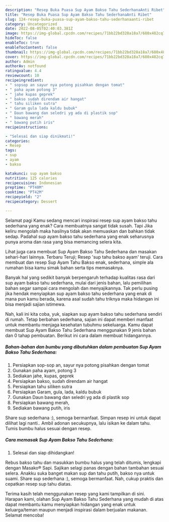 ```yaml
---
description: "Resep Buka Puasa Sup Ayam Bakso Tahu SederhanaAnti Ribet"
title: "Resep Buka Puasa Sup Ayam Bakso Tahu SederhanaAnti Ribet"
slug: 124-resep-buka-puasa-sup-ayam-bakso-tahu-sederhanaanti-ribet
category: Uncategorized
date: 2022-08-05T02:40:03.381Z
image: https://img-global.cpcdn.com/recipes/71bb22bd328a18a7/680x482cq70/sup-ayam-bakso-tahu-sederhana-foto-resep-utama.jpg
hideToc: false
enableToc: true
enableTocContent: false
thumbnail: https://img-global.cpcdn.com/recipes/71bb22bd328a18a7/680x482cq70/sup-ayam-bakso-tahu-sederhana-foto-resep-utama.jpg
cover: https://img-global.cpcdn.com/recipes/71bb22bd328a18a7/680x482cq70/sup-ayam-bakso-tahu-sederhana-foto-resep-utama.jpg
author: Admin
authorAv: notfound
ratingvalue: 4.4
reviewcount: 10
recipeingredient:
- " sopsop an sayur nya potong pisahkan dengan tomat"
- " paha ayam potong 3"
- " jahe kupas geprek"
- " bakso sudah direndam air hangat"
- " tahu siliken sutra"
- " Garam gula lada kaldu bubuk"
- " Daun bawang dan seledri yg ada di plastik sop"
- " bawang merah"
- " bawang putih iris"
recipeinstructions:

- "Selesai dan siap dinikmati!"
categories:
- Resep
tags:
- sup
- ayam
- bakso

katakunci: sup ayam bakso 
nutrition: 125 calories
recipecuisine: Indonesian
preptime: "PT40M"
cooktime: "PT42M"
recipeyield: "2"
recipecategory: Dessert

---
```



Selamat pagi Kamu sedang mencari inspirasi resep sup ayam bakso tahu sederhana yang enak? Cara membuatnya sangat tidak susah. Tapi Jika keliru mengolah maka hasilnya tidak akan memuaskan dan bahkan tidak sedap. Padahal sup ayam bakso tahu sederhana yang enak seharusnya punya aroma dan rasa yang bisa memancing selera kita.


Lihat juga cara membuat Sup Ayam Bakso Tahu Sederhana dan masakan sehari-hari lainnya. Terbaru Teruji; Resep &#39;sup tahu bakso ayam&#39; teruji. Cara membuat dan resep Sup Ayam Tahu Bakso enak, sederhana, simple ala rumahan bisa kamu simak bahan serta tips memasaknya.

Banyak hal yang sedikit banyak berpengaruh terhadap kualitas rasa dari sup ayam bakso tahu sederhana, mulai dari jenis bahan, lalu pemilihan bahan segar sampai cara mengolah dan menyajikannya. Tak perlu pusing jika hendak menyiapkan sup ayam bakso tahu sederhana yang enak di mana pun kamu berada, karena asal sudah tahu triknya maka hidangan ini bisa menjadi sajian istimewa.


Nah, kali ini kita coba, yuk, siapkan sup ayam bakso tahu sederhana sendiri di rumah. Tetap berbahan sederhana, sajian ini dapat memberi manfaat untuk membantu menjaga kesehatan tubuhmu sekeluarga. Kamu dapat membuat Sup Ayam Bakso Tahu Sederhana menggunakan 9 jenis bahan dan 0 tahap pembuatan. Berikut ini cara dalam membuat hidangannya.

<!--inarticleads1-->

##### Bahan-bahan dan bumbu yang dibutuhkan dalam pembuatan Sup Ayam Bakso Tahu Sederhana:

1. Persiapkan  sop-sop an, sayur nya potong pisahkan dengan tomat
1. Gunakan  paha ayam, potong 3
1. Sediakan  jahe, kupas, geprek
1. Persiapkan  bakso, sudah direndam air hangat
1. Persiapkan  tahu siliken sutra
1. Persiapkan  Garam, gula, lada, kaldu bubuk
1. Gunakan  Daun bawang dan seledri yg ada di plastik sop
1. Persiapkan  bawang merah,
1. Sediakan  bawang putih, iris


Share sup sederhana :), semoga bermanfaat. Simpan resep ini untuk dapat dilihat lagi nanti.. Ambil adonan secukupnya, lalu isikan ke dalam tahu. Tumis bumbu halus sesuai dengan resep. 

<!--inarticleads2-->

##### Cara memasak Sup Ayam Bakso Tahu Sederhana:


1. Selesai dan siap dihidangkan!

Rebus bakso tahu dan masukkan bumbu halus yang telah ditumis, lengkapi dengan Masako® Sapi. Sajikan selagi panas dengan bahan tambahan sesuai selera. Anakku suka banget makan sup dan tahu putih, bakso nya untuk suami. Share sup sederhana :), semoga bermanfaat. Nah, cukup praktis dan cepatkan resep sup tahu diatas. 

Terima kasih telah menggunakan resep yang kami tampilkan di sini. Harapan kami, olahan Sup Ayam Bakso Tahu Sederhana yang mudah di atas dapat membantu kamu menyiapkan hidangan yang enak untuk keluarga/teman maupun menjadi inspirasi dalam berjualan makanan. Selamat mencoba!
